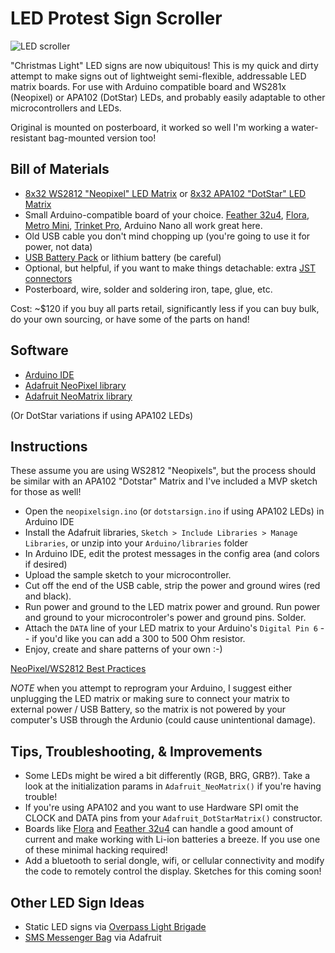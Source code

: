 LED Protest Sign Scroller
================================

![LED scroller](http://i.giphy.com/gQoLZwt0bDpok.gif)

"Christmas Light" LED signs are now ubiquitous! This is my quick and dirty attempt to make signs out of lightweight semi-flexible, addressable LED matrix boards. For use with Arduino compatible board and WS281x (Neopixel) or APA102 (DotStar) LEDs, and probably easily adaptable to other microcontrollers and LEDs. 

Original is mounted on posterboard, it worked so well I'm working a water-resistant bag-mounted version too!

Bill of Materials
------------

* [8x32 WS2812 "Neopixel" LED Matrix](https://www.adafruit.com/product/2294) or [8x32 APA102 "DotStar" LED Matrix](https://www.adafruit.com/product/2736)
* Small Arduino-compatible board of your choice. [Feather 32u4](https://www.adafruit.com/products/2771), [Flora](https://www.adafruit.com/product/659), [Metro Mini](https://www.adafruit.com/products/2590), [Trinket Pro](https://www.adafruit.com/products/2000), Arduino Nano all work great here.
* Old USB cable you don't mind chopping up (you're going to use it for power, not data)
* [USB Battery Pack](https://www.adafruit.com/product/1959) or lithium battery (be careful)
* Optional, but helpful, if you want to make things detachable: extra [JST connectors](https://www.adafruit.com/products/1663)
* Posterboard, wire, solder and soldering iron, tape, glue, etc.

Cost: ~$120 if you buy all parts retail, significantly less if you can buy bulk, do your own sourcing, or have some of the parts on hand!

Software
------------
* [Arduino IDE](https://www.arduino.cc/en/main/software)
* [Adafruit NeoPixel library](https://github.com/adafruit/Adafruit_NeoPixel)
* [Adafruit NeoMatrix library](https://github.com/adafruit/Adafruit_NeoMatrix)

(Or DotStar variations if using APA102 LEDs)

Instructions
------------
These assume you are using WS2812 "Neopixels", but the process should be similar with an APA102 "Dotstar" Matrix and I've included a MVP sketch for those as well!

* Open the `neopixelsign.ino` (or `dotstarsign.ino` if using APA102 LEDs) in Arduino IDE
* Install the Adafruit libraries, `Sketch > Include Libraries > Manage Libraries`, or unzip into your `Arduino/libraries` folder
* In Arduino IDE, edit the protest messages in the config area (and colors if desired)
* Upload the sample sketch to your microcontroller. 
* Cut off the end of the USB cable, strip the power and ground wires (red and black).
* Run power and ground to the LED matrix power and ground. Run power and ground to your microcontroler's power and ground pins. Solder. 
* Attach the `DATA` line of your LED matrix to your Arduino's `Digital Pin 6` -- if you'd like you can add a 300 to 500 Ohm resistor.
* Enjoy, create and share patterns of your own :-)

[NeoPixel/WS2812 Best Practices](https://learn.adafruit.com/adafruit-neopixel-uberguide/best-practices)

*NOTE* when you attempt to reprogram your Arduino, I suggest either unplugging the LED matrix or making sure to connect your matrix to external power / USB Battery, so the matrix is not powered by your computer's USB through the Ardunio (could cause unintentional damage). 

Tips, Troubleshooting, & Improvements
------------

* Some LEDs might be wired a bit differently (RGB, BRG, GRB?). Take a look at the initialization params in `Adafruit_NeoMatrix()` if you're having trouble!
* If you're using APA102 and you want to use Hardware SPI omit the CLOCK and DATA pins from your `Adafruit_DotStarMatrix()` constructor.
* Boards like [Flora](https://www.adafruit.com/product/659) and [Feather 32u4](https://www.adafruit.com/products/2771) can handle a good amount of current and make working with Li-ion batteries a breeze. If you use one of these minimal hacking required!
* Add a bluetooth to serial dongle, wifi, or cellular connectivity and modify the code to remotely control the display. Sketches for this coming soon!

Other LED Sign Ideas
------------
* Static LED signs via [Overpass Light Brigade](https://www.dailykos.com/story/2011/11/18/1037625/--Make-Diary-DIY-LED-Signs-To-Light-Up-The-Night)
* [SMS Messenger Bag](https://learn.adafruit.com/smssenger-bag) via Adafruit
